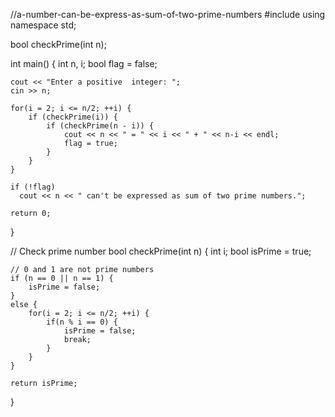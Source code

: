 //a-number-can-be-express-as-sum-of-two-prime-numbers
#include <iostream>
using namespace std;

bool checkPrime(int n);

int main() {
    int n, i;
    bool flag = false;

    cout << "Enter a positive  integer: ";
    cin >> n;

    for(i = 2; i <= n/2; ++i) {
        if (checkPrime(i)) {
            if (checkPrime(n - i)) {
                cout << n << " = " << i << " + " << n-i << endl;
                flag = true;
            }
        }
    }

    if (!flag)
      cout << n << " can't be expressed as sum of two prime numbers.";

    return 0;
}

// Check prime number
bool checkPrime(int n)
{
    int i;
    bool isPrime = true;

    // 0 and 1 are not prime numbers
    if (n == 0 || n == 1) {
        isPrime = false;
    }
    else {
        for(i = 2; i <= n/2; ++i) {
            if(n % i == 0) {
                isPrime = false;
                break;
            }
        }
    }

    return isPrime;
}
